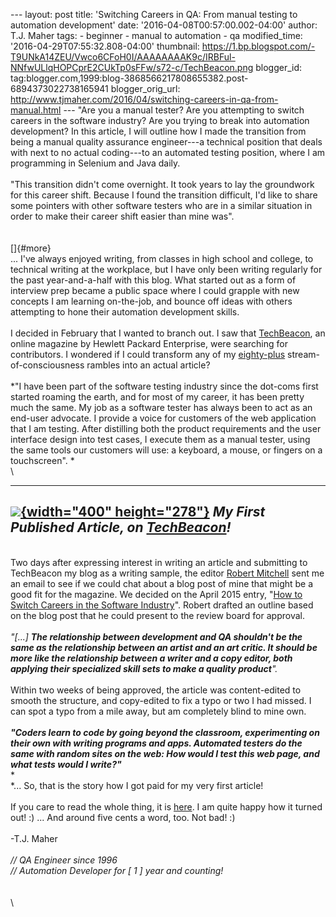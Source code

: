 \-\-- layout: post title: \'Switching Careers in QA: From manual testing
to automation development\' date: \'2016-04-08T00:57:00.002-04:00\'
author: T.J. Maher tags: - beginner - manual to automation - qa
modified\_time: \'2016-04-29T07:55:32.808-04:00\' thumbnail:
https://1.bp.blogspot.com/-T9UNkA14ZEU/Vwco6CFoH0I/AAAAAAAAK9c/IRBFul-NNfwULlqHOPCprE2CUkTp0sFFw/s72-c/TechBeacon.png
blogger\_id:
tag:blogger.com,1999:blog-3868566217808655382.post-6894373022738165941
blogger\_orig\_url:
http://www.tjmaher.com/2016/04/switching-careers-in-qa-from-manual.html
\-\-- \"Are you a manual tester? Are you attempting to switch careers in
the software industry? Are you trying to break into automation
development? In this article, I will outline how I made the transition
from being a manual quality assurance engineer---a technical position
that deals with next to no actual coding---to an automated testing
position, where I am programming in Selenium and Java daily.\
\
\"This transition didn\'t come overnight. It took years to lay the
groundwork for this career shift. Because I found the transition
difficult, I\'d like to share some pointers with other software testers
who are in a similar situation in order to make their career shift
easier than mine was\".\
\
\
[]{#more}\
\... I\'ve always enjoyed writing, from classes in high school and
college, to technical writing at the workplace, but I have only been
writing regularly for the past year-and-a-half with this blog. What
started out as a form of interview prep became a public space where I
could grapple with new concepts I am learning on-the-job, and bounce off
ideas with others attempting to hone their automation development
skills.\
\
I decided in February that I wanted to branch out. I saw
that [TechBeacon](http://techbeacon.com/switching-careers-qa-manual-testing-automation-development),
an online magazine by Hewlett Packard Enterprise, were searching for
contributors. I wondered if I could transform any of my
[eighty-plus](http://www.tjmaher.com/p/table-of-contents.html)
stream-of-consciousness rambles into an actual article?\
\
*\"I have been part of the software testing industry since the dot-coms
first started roaming the earth, and for most of my career, it has been
pretty much the same. My job as a software tester has always been to act
as an end-user advocate. I provide a voice for customers of the web
application that I am testing. After distilling both the product
requirements and the user interface design into test cases, I execute
them as a manual tester, using the same tools our customers will use: a
keyboard, a mouse, or fingers on a touchscreen\". *\
\

  ------------------------------------------------------------------------------------------------------------------------------------------------------------------------------------------------------------------------------------------------------------------------------
   [![](https://1.bp.blogspot.com/-T9UNkA14ZEU/Vwco6CFoH0I/AAAAAAAAK9c/IRBFul-NNfwULlqHOPCprE2CUkTp0sFFw/s400/TechBeacon.png){width="400" height="278"}](https://1.bp.blogspot.com/-T9UNkA14ZEU/Vwco6CFoH0I/AAAAAAAAK9c/IRBFul-NNfwULlqHOPCprE2CUkTp0sFFw/s1600/TechBeacon.png)
                                                                         *My First Published Article, on [TechBeacon](http://techbeacon.com/switching-careers-qa-manual-testing-automation-development)!*
  ------------------------------------------------------------------------------------------------------------------------------------------------------------------------------------------------------------------------------------------------------------------------------

\
Two days after expressing interest in writing an article and submitting
to TechBeacon my blog as a writing sample, the editor [Robert
Mitchell](http://techbeacon.com/contributors/robert-mitchell) sent me an
email to see if we could chat about a blog post of mine that might be a
good fit for the magazine. We decided on the April 2015 entry, \"[How to
Switch Careers in the Software
Industry](http://www.tjmaher.com/2015/04/how-to-switch-careers-in-software.html)\".
Robert drafted an outline based on the blog post that he could present
to the review board for approval.\
\
*\"\[\...\] **The relationship between development and QA shouldn\'t be
the same as the relationship between an artist and an art critic. It
should be more like the relationship between a writer and a copy editor,
both applying their specialized skill sets to make a quality
product**\".*\
\
Within two weeks of being approved, the article was content-edited to
smooth the structure, and copy-edited to fix a typo or two I had missed.
I can spot a typo from a mile away, but am completely blind to mine
own.\
\
***\"Coders learn to code by going beyond the classroom, experimenting
on their own with writing programs and apps. Automated testers do the
same with random sites on the web: How would I test this web page, and
what tests would I write?\"***\
*\
*\... So, that is the story how I got paid for my very first article!\
\
If you care to read the whole thing, it is
[here](http://techbeacon.com/switching-careers-qa-manual-testing-automation-development).
I am quite happy how it turned out! :) \... And around five cents a
word, too. Not bad! :)\
\
-T.J. Maher\
*\
// QA Engineer since 1996*\
*// Automation Developer for \[ 1 \] year and counting!*\
\
\
\
